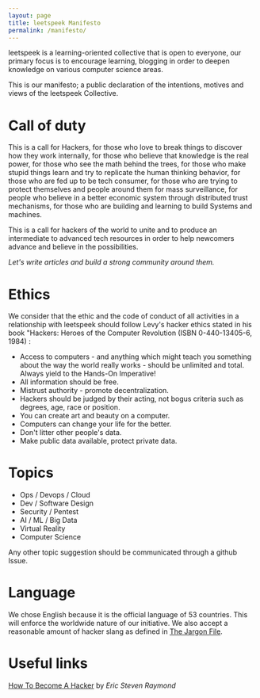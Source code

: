 ```yaml
---
layout: page
title: leetspeek Manifesto
permalink: /manifesto/
---
```

leetspeek is a learning-oriented collective that is open to everyone, our
 primary focus is to encourage learning, blogging in order to deepen knowledge
 on various computer science areas.

This is our manifesto; a public declaration of the intentions, motives  and
 views of the leetspeek Collective.

# Call of duty

This is a call for Hackers, for those who love to break things to discover
 how they work internally, for those who believe that knowledge is the real
 power, for those who see the math behind the trees, for those who make stupid 
 things learn and try to replicate the human thinking behavior, for those who 
 are fed up to be tech consumer, for those who are trying to protect 
 themselves and people around them for mass surveillance, for people who 
 believe in a better economic system through distributed trust mechanisms, 
 for those who are building and learning to build Systems and machines. 

This is a call for hackers of the world to unite and to produce an intermediate
 to advanced tech resources in order to help newcomers advance and believe 
 in the possibilities. 

*Let's write articles and build a strong community around them.*

# Ethics

We consider that the ethic and the code of conduct of all activities in a 
relationship with leetspeek should follow Levy's hacker ethics stated 
in his book "Hackers: Heroes of the Computer Revolution 
(ISBN 0-440-13405-6, 1984) :

- Access to computers - and anything which might teach you something about the way the world really works - should be unlimited and total. Always yield to the Hands-On Imperative!
- All information should be free.
- Mistrust authority - promote decentralization.
- Hackers should be judged by their acting, not bogus criteria such as degrees, age, race or position.
- You can create art and beauty on a computer.
- Computers can change your life for the better.
- Don't litter other people's data.
- Make public data available, protect private data.

# Topics

- Ops / Devops / Cloud
- Dev / Software Design
- Security / Pentest
- AI / ML / Big Data
- Virtual Reality
- Computer Science

Any other topic suggestion should be communicated through a github Issue.

# Language

We chose English because it is the official language of 53 countries. This 
 will enforce the worldwide nature of our initiative. We also accept 
 a reasonable amount of hacker slang as defined in [The Jargon File][jargon-file]. 

# Useful links 
[How To Become A Hacker][hacker-howto] by *Eric Steven Raymond* 

[jargon-file]: http://catb.org/jargon/html/
[hacker-howto]: http://www.catb.org/esr/faqs/hacker-howto.html

